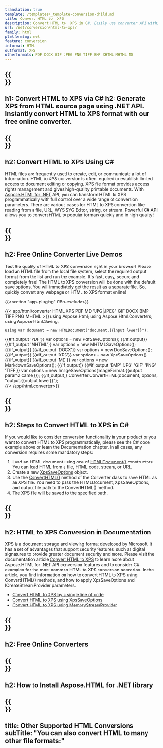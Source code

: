 ```yaml
---
translation: true
template: /templates/_template-conversion-child.md
title: Convert HTML to  XPS
description: Convert HTML to  XPS in C#. Easily use converter API within ASP.NET or any .NET application. Try online HTML to  XPS Converter for free!
url: /net/conversion/html-to-xps/
family: html
platformtag: net
feature: conversion
informat: HTML
outformat: XPS
otherformats: PDF DOCX GIF JPEG PNG TIFF BMP XHTML MHTML MD 
---
```


{{<section banner>}}
---
h1: Convert HTML to XPS via C#
h2: Generate XPS from HTML source page using .NET API. Instantly convert HTML to XPS format with our free online converter.
---

{{<section overview>}}
---
h2: Convert HTML to XPS Using C#
---

HTML files are frequently used to create, edit, or communicate a lot of information. HTML to XPS conversion is often required to establish limited access to document editing or copying. XPS file format provides access rights management and gives high-quality printable documents. With [Aspose.HTML for .NET](https://products.aspose.com/html/{{lang.url-fragment}}net/) API, you can transform HTML to XPS programmatically with full control over a wide range of conversion parameters. There are various cases for HTML to XPS conversion like reading from a file, URL, WYSISYG Editor, string, or stream. Powerful C# API allows you to convert HTML to popular formats quickly and in high quality!

{{<section demos>}}
---
h2: Free Online Converter Live Demos
---

Test the quality of HTML to XPS conversion right in your browser! Please load an HTML file from the local file system, select the required output format from the list and run the example. It's fast, easy, secure and completely free! The HTML to XPS conversion will be done with the default save options. You will immediately get the result as a separate file. So, quickly convert any webpage or HTML to XPS format online!

{{<section "app-pluging" i18n-exclude>}}

{{< app/html/converter HTML  XPS PDF MD "JPG|JPEG" GIF DOCX BMP TIFF PNG MHTML >}}
using Aspose.Html;
using Aspose.Html.Converters;
using Aspose.Html.Saving;

    using var document = new HTMLDocument("document.{{input lower}}");
{{#if_output 'PDF'}}
    var options = new PdfSaveOptions();
{{/if_output}}
{{#if_output 'MHTML'}}
    var options = new MHTMLSaveOptions();
{{/if_output}}
{{#if_output 'DOCX'}}
    var options = new DocSaveOptions();
{{/if_output}}
{{#if_output 'XPS'}}
    var options = new XpsSaveOptions();
{{/if_output}}
{{#if_output 'MD'}}
    var options = new MarkdownSaveOptions();
{{/if_output}}
{{#if_output 'BMP' 'JPG' 'GIF' 'PNG' 'TIFF'}}
    var options = new ImageSaveOptions(ImageFormat.{{output param2 camel}});
{{/if_output}}
    Converter.ConvertHTML(document, options, "output.{{output lower}}");   
{{< /app/html/converter>}} 


{{<section steps>}}
---
h2: Steps to Convert HTML to XPS in C#
---

If you would like to consider conversion functionality in your product or you want to convert HTML to XPS programmatically, please see the C# code example above or learn the Documentation chapter. In all cases, any conversion requires some mandatory steps:

1.  Load an HTML document using one of [HTMLDocument()](https://reference.aspose.com/html/net/aspose.html/htmldocument/) constructors. You can load HTML from a file, HTML code, stream, or URL.
1.  Create a new [XpsSaveOptions](https://reference.aspose.com/html/net/aspose.html.saving/xpssaveoptions/) object.
1.  Use the [ConvertHTML()](https://reference.aspose.com/html/net/aspose.html.converters/converter/converthtml/) method of the Converter class to save HTML as an XPS file. You need to pass the HTMLDocument, XpsSaveOptions, and output file path to the ConvertHTML() method.
1.  The XPS file will be saved to the specified path.

{{<section documentation>}}
---
h2: HTML to  XPS Conversion in Documentation
---

XPS is a document storage and viewing format developed by Microsoft. It has a set of advantages that support security features, such as digital signatures to provide greater document security and more. Please visit the documentation article [Convert HTML to XPS](https://docs.aspose.com/html/net/converting-between-formats/html-to-xps/) to learn more about Aspose.HTML for .NET API conversion features and to consider C# examples for the most common HTML to  XPS conversion scenarios. In the article, you find information on how to convert HTML to  XPS using ConvertHTML() methods, and how to apply XpsSaveOptions and ICreateStreamProvider parameters.

  -  <a href="https://docs.aspose.com/html/net/converting-between-formats/html-to-xps/#html-to-xps-by-a-single-line-of-code" target="_blank">Convert HTML to XPS by a single line of code</a>
  - <a href="https://docs.aspose.com/html/net/converting-between-formats/html-to-xps/#convert-html-to-xps-in-c-using-xpssaveoptions" target="_blank">Convert HTML to XPS using XpsSaveOptions</a>
  - <a href="https://docs.aspose.com/html/net/converting-between-formats/html-to-xps/#output-stream-providers" target="_blank">Convert HTML to XPS using MemoryStreamProvider</a>

{{<section online-converters>}}
---
h2: Free Online Converters
---

{{<section get-started>}}
---
h2: How to Install Aspose.HTML for .NET library
---

{{<section other-conversions>}}
---
title: Other Supported HTML Conversions
subTitle: "You can also convert HTML to many other file formats:"
---